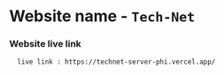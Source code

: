 # Website name - `Tech-Net`

### Website live link

      live link : https://technet-server-phi.vercel.app/

